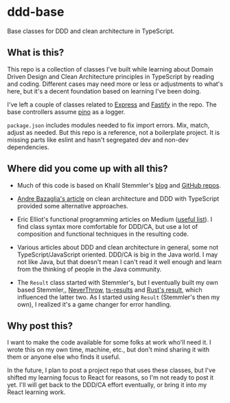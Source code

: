 # ddd-base

Base classes for DDD and clean architecture in TypeScript.

## What is this?

This repo is a collection of classes I've built while learning about Domain Driven Design and Clean Architecture principles in TypeScript by reading and coding. Different cases may need more or less or adjustments to what's here, but it's a decent foundation based on learning I've been doing.

I've left a couple of classes related to [Express](https://expressjs.com) and [Fastify](https://www.fastify.io/) in the repo. The base controllers assume [pino](https://getpino.io) as a logger.

`package.json` includes modules needed to fix import errors. Mix, match, adjust as needed. But this repo is a reference, not a boilerplate project. It is missing parts like eslint and hasn't segregated dev and non-dev dependencies.

## Where did you come up with all this?

-  Much of this code is based on Khalil Stemmler's [blog](https://khalilstemmler.com) and [GitHub repos](https://github.com/stemmlerjs).

-  [Andre Bazaglia's article](https://bazaglia.com/clean-architecture-with-typescript-ddd-onion/) on clean architecture and DDD with TypeScript provided some alternative approaches.

-  Eric Elliot's functional programming articles on Medium ([useful list](https://gist.github.com/Geoff-Ford/51024380f4426d2bdca633d9217f9bcc)). I find class syntax more comfortable for DDD/CA, but use a lot of composition and functional techniques in the resulting code.

-  Various articles about DDD and clean architecture in general, some not TypeScript/JavaScript oriented. DDD/CA is big in the Java world. I may not like Java, but that doesn't mean I can't read it well enough and learn from the thinking of people in the Java community.

-  The `Result` class started with Stemmler's, but I eventually built my own based Stemmler,, [NeverThrow](https://github.com/supermacro/neverthrow), [ts-results](https://github.com/vultix/ts-results) and [Rust's result](https://doc.rust-lang.org/std/result/), which influenced the latter two. As I started using `Result` (Stemmler's then my own), I realized it's a game changer for error handling.

## Why post this?

I want to make the code available for some folks at work who'll need it. I wrote this on my own time, machine, etc., but don't mind sharing it with them or anyone else who finds it useful.

In the future, I plan to post a project repo that uses these classes, but I've shifted my learning focus to React for reasons, so I'm not ready to post it yet. I'll will get back to the DDD/CA effort eventually, or bring it into my React learning work.
